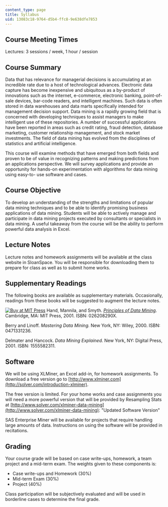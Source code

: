```yaml
---
content_type: page
title: Syllabus
uid: 13083c18-9764-d5b4-ffc8-9e638dfe7853
---
```


Course Meeting Times
--------------------

Lectures: 3 sessions / week, 1 hour / session

Course Summary
--------------

Data that has relevance for managerial decisions is accumulating at an incredible rate due to a host of technological advances. Electronic data capture has become inexpensive and ubiquitous as a by-product of innovations such as the internet, e-commerce, electronic banking, point-of-sale devices, bar-code readers, and intelligent machines. Such data is often stored in data warehouses and data marts specifically intended for management decision support. Data mining is a rapidly growing field that is concerned with developing techniques to assist managers to make intelligent use of these repositories. A number of successful applications have been reported in areas such as credit rating, fraud detection, database marketing, customer relationship management, and stock market investments. The field of data mining has evolved from the disciplines of statistics and artificial intelligence.

This course will examine methods that have emerged from both fields and proven to be of value in recognizing patterns and making predictions from an applications perspective. We will survey applications and provide an opportunity for hands-on experimentation with algorithms for data mining using easy-to- use software and cases.

Course Objective
----------------

To develop an understanding of the strengths and limitations of popular data mining techniques and to be able to identify promising business applications of data mining. Students will be able to actively manage and participate in data mining projects executed by consultants or specialists in data mining. A useful takeaway from the course will be the ability to perform powerful data analysis in Excel.

Lecture Notes
-------------

Lecture notes and homework assignments will be available at the class website in SloanSpace. You will be responsible for downloading them to prepare for class as well as to submit home works.

Supplementary Readings
----------------------

The following books are available as supplementary materials. Occasionally, readings from these books will be suggested to augment the lecture notes.

[![Buy at MIT Press](/images/mp_logo.gif)](https://mitpress.mit.edu/books/principles-data-mining) Hand, Mannila, and Smyth. [_Principles of Data Mining_](https://mitpress.mit.edu/books/principles-data-mining). Cambridge, MA: MIT Press, 2001. ISBN: 026208290X.

Berry and Linoff. _Mastering Data Mining._ New York, NY: Wiley, 2000. ISBN: 0471331236.

Delmater and Hancock. _Data Mining Explained._ New York, NY: Digital Press, 2001. ISBN: 1555582311.

Software
--------

We will be using XLMiner, an Excel add-in, for homework assignments. To download a free version go to [http://www.xlminer.com](http://solver.com/introduction-xlminer).

The free version is limited. For your home works and case assignments you will need a more powerful version that will be provided by Resampling Stats at [http://www.solver.com/xlminer-data-mining](http://www.solver.com/xlminer-data-mining): "Updated Software Version"

SAS Enterprise Miner will be available for projects that require handling large amounts of data. Instructions on using the software will be provided in recitations.

Grading
-------

Your course grade will be based on case write-ups, homework, a team project and a mid-term exam. The weights given to these components is:

*   Case write-ups and Homework (30%)
*   Mid-term Exam (30%)
*   Project (40%)

Class participation will be subjectively evaluated and will be used in borderline cases to determine the final grade.